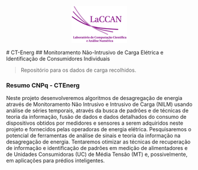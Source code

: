 <p align="center"><img src="imagens/laccan.png"></p>
# CT-Energ
## Monitoramento Não-Intrusivo de Carga Elétrica e Identificação de Consumidores Individuais

> Repositório para os dados de carga recolhidos.

### Resumo CNPq - CTEnerg
Neste projeto desenvolveremos algoritmos de desagregação de energia através de Monitoramento Não Intrusivo e Intrusivo de Carga (NILM) usando análise de séries temporais, através da busca de padrões e de técnicas de teoria da informação, fusão de dados e dados detalhados do consumo de dispositivos obtidos por medidores e sensores a serem adquiridos neste projeto e fornecidos pelas operadoras de energia elétrica. Pesquisaremos o potencial de ferramentas de análise de sinais e teoria da informação na desagregação de energia. Tentaremos otimizar as técnicas de recuperação de informação e identificação de padrões em medição de alimentadores e de Unidades Consumidoras (UC) de Média Tensão (MT) e, possivelmente, em aplicações para prédios inteligentes.
